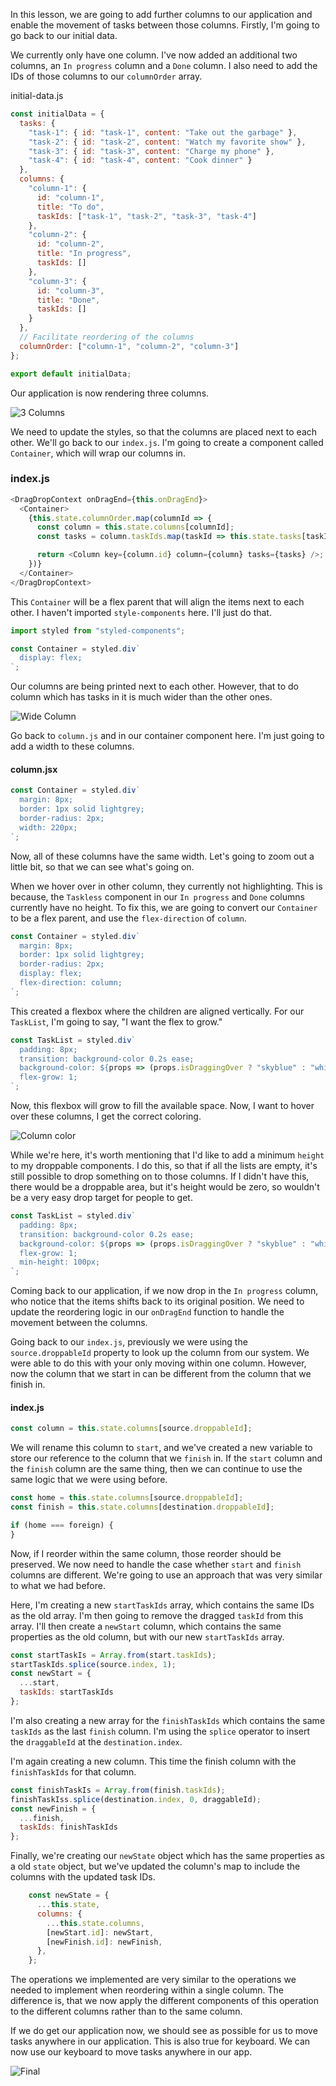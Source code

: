 In this lesson, we are going to add further columns to our application and enable the movement of tasks between those columns. Firstly, I'm going to go back to our initial data.

We currently only have one column. I've now added an additional two columns, an `In progress` column and a `Done` column. I also need to add the IDs of those columns to our `columnOrder` array.

initial-data.js
```javascript
const initialData = {
  tasks: {
    "task-1": { id: "task-1", content: "Take out the garbage" },
    "task-2": { id: "task-2", content: "Watch my favorite show" },
    "task-3": { id: "task-3", content: "Charge my phone" },
    "task-4": { id: "task-4", content: "Cook dinner" }
  },
  columns: {
    "column-1": {
      id: "column-1",
      title: "To do",
      taskIds: ["task-1", "task-2", "task-3", "task-4"]
    },
    "column-2": {
      id: "column-2",
      title: "In progress",
      taskIds: []
    },
    "column-3": {
      id: "column-3",
      title: "Done",
      taskIds: []
    }
  },
  // Facilitate reordering of the columns
  columnOrder: ["column-1", "column-2", "column-3"]
};

export default initialData;
```

Our application is now rendering three columns.

![3 Columns](../images/react-move-items-between-columns-with-react-beautiful-dnd-using-ondragend-3-columns.png)

We need to update the styles, so that the columns are placed next to each other. We'll go back to our `index.js`. I'm going to create a component called `Container`, which will wrap our columns in.

### index.js
```javascript
<DragDropContext onDragEnd={this.onDragEnd}>
  <Container>
    {this.state.columnOrder.map(columnId => {
      const column = this.state.columns[columnId];
      const tasks = column.taskIds.map(taskId => this.state.tasks[taskId]);

      return <Column key={column.id} column={column} tasks={tasks} />;
    })}
  </Container>
</DragDropContext>
```

This `Container` will be a flex parent that will align the items next to each other. I haven't imported `style-components` here. I'll just do that.

```javascript
import styled from "styled-components";

const Container = styled.div`
  display: flex;
`;
```

Our columns are being printed next to each other. However, that to do column which has tasks in it is much wider than the other ones.

![Wide Column](../images/react-move-items-between-columns-with-react-beautiful-dnd-using-ondragend-wide-task-column.png)

Go back to `column.js` and in our container component here. I'm just going to add a width to these columns.

#### column.jsx
```javascript
const Container = styled.div`
  margin: 8px;
  border: 1px solid lightgrey;
  border-radius: 2px;
  width: 220px;
`;
```

Now, all of these columns have the same width. Let's going to zoom out a little bit, so that we can see what's going on.

When we hover over in other column, they currently not highlighting. This is because, the `Taskless` component in our `In progress` and `Done` columns currently have no height. To fix this, we are going to convert our `Container` to be a flex parent, and use the `flex-direction` of `column`.

```javascript
const Container = styled.div`
  margin: 8px;
  border: 1px solid lightgrey;
  border-radius: 2px;
  display: flex;
  flex-direction: column;
`;
```

This created a flexbox where the children are aligned vertically. For our `TaskList`, I'm going to say, "I want the flex to grow."

```javascript
const TaskList = styled.div`
  padding: 8px;
  transition: background-color 0.2s ease;
  background-color: ${props => (props.isDraggingOver ? "skyblue" : "white")};
  flex-grow: 1;
`;
```

Now, this flexbox will grow to fill the available space. Now, I want to hover over these columns, I get the correct coloring.

![Column color](../images/react-move-items-between-columns-with-react-beautiful-dnd-using-ondragend-column-bgcolor.png)

While we're here, it's worth mentioning that I'd like to add a minimum `height` to my droppable components. I do this, so that if all the lists are empty, it's still possible to drop something on to those columns. If I didn't have this, there would be a droppable area, but it's height would be zero, so wouldn't be a very easy drop target for people to get.

```javascript
const TaskList = styled.div`
  padding: 8px;
  transition: background-color 0.2s ease;
  background-color: ${props => (props.isDraggingOver ? "skyblue" : "white")};
  flex-grow: 1;
  min-height: 100px;
`;
```

Coming back to our application, if we now drop in the `In progress` column, who notice that the items shifts back to its original position. We need to update the reordering logic in our `onDragEnd` function to handle the movement between the columns.

Going back to our `index.js`, previously we were using the `source.droppableId` property to look up the column from our system. We were able to do this with your only moving within one column. However, now the column that we start in can be different from the column that we finish in.

#### index.js
```javascript
const column = this.state.columns[source.droppableId];
```

We will rename this column to `start`, and we've created a new variable to store our reference to the column that we `finish` in. If the `start` column and the `finish` column are the same thing, then we can continue to use the same logic that we were using before.

```javascript
const home = this.state.columns[source.droppableId];
const finish = this.state.columns[destination.droppableId];

if (home === foreign) {
}
```

Now, if I reorder within the same column, those reorder should be preserved. We now need to handle the case whether `start` and `finish` columns are different. We're going to use an approach that was very similar to what we had before.

Here, I'm creating a new `startTaskIds` array, which contains the same IDs as the old array.
I'm then going to remove the dragged `taskId` from this array. I'll then create a `newStart` column, which contains the same properties as the old column, but with our new `startTaskIds` array.

```javascript
const startTaskIs = Array.from(start.taskIds);
startTaskIds.splice(source.index, 1);
const newStart = {
  ...start,
  taskIds: startTaskIds
};
```

I'm also creating a new array for the `finishTaskIds` which contains the same `taskIds` as the last `finish` column. I'm using the `splice` operator to insert the `draggableId` at the `destination.index`. 

I'm again creating a new column. This time the finish column with the `finishTaskIds` for that column.

```javascript
const finishTaskIs = Array.from(finish.taskIds);
finishTaskIss.splice(destination.index, 0, draggableId);
const newFinish = {
  ...finish,
  taskIds: finishTaskIds
};
```

Finally, we're creating our `newState` object which has the same properties as a old `state` object, but we've updated the column's map to include the columns with the updated task IDs.

```javascript
    const newState = {
      ...this.state,
      columns: {
        ...this.state.columns,
        [newStart.id]: newStart,
        [newFinish.id]: newFinish,
      },
    };
```

The operations we implemented are very similar to the operations we needed to implement when reordering within a single column. The difference is, that we now apply the different components of this operation to the different columns rather than to the same column.

If we do get our application now, we should see as possible for us to move tasks anywhere in our application. This is also true for keyboard. We can now use our keyboard to move tasks anywhere in our app.

![Final](../images/react-move-items-between-columns-with-react-beautiful-dnd-using-ondragend-final.png)